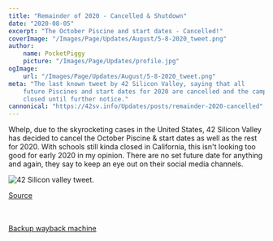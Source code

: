 ```yaml
---
title: "Remainder of 2020 - Cancelled & Shutdown"
date: "2020-08-05"
excerpt: "The October Piscine and start dates - Cancelled!"
coverImage: "/Images/Page/Updates/August/5-8-2020_tweet.png"
author:
    name: PocketPiggy
    picture: "/Images/Page/Updates/profile.jpg"
ogImage:
    url: "/Images/Page/Updates/August/5-8-2020_tweet.png"
meta: "The last known tweet by 42 Silicon Valley, saying that all
    future Piscines and start dates for 2020 are cancelled and the campus is
    closed until further notice."
cannonical: "https://42sv.info/Updates/posts/remainder-2020-cancelled"
---
```


<p class='blog-p'>
Whelp, due to the skyrocketing cases in the United States, 42 Silicon Valley has decided to cancel the October Piscine & start dates as well as the rest for 2020. With schools still kinda closed in California, this isn't looking too good for early 2020 in my opinion. There are no set future date for anything and again, they say to keep an eye out on their social media channels.
</p>

<span class='blog-img'>
<img src='/Images/Page/Updates/August/5-8-2020_tweet.png' alt='42 Silicon valley tweet.'>
</span>

<a href='https://twitter.com/42SiliconValley/status/1291110169347145728'
    target='blank' rel='noopener noreferrer'>
Source
</a>

<br />
<br />

<a href='https://web.archive.org/web/20200805203405/https://twitter.com/42SiliconValley/status/1291110169347145728' target='blank' rel='noopener noreferrer'>
Backup wayback machine
</a>

<span class='buffy-the-buffer' />
